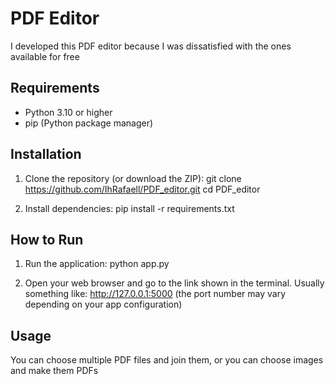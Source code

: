 PDF Editor
============

I developed this PDF editor because I was dissatisfied with the ones available for free

Requirements
------------
- Python 3.10 or higher
- pip (Python package manager)

Installation
------------
1. Clone the repository (or download the ZIP):
   git clone https://github.com/IhRafaell/PDF_editor.git
   cd PDF_editor

2. Install dependencies:
   pip install -r requirements.txt

How to Run
----------
1. Run the application:
   python app.py

2. Open your web browser and go to the link shown in the terminal. Usually something like:
   http://127.0.0.1:5000
   (the port number may vary depending on your app configuration)

Usage
-----
You can choose multiple PDF files and join them, or you can choose images and make them PDFs

